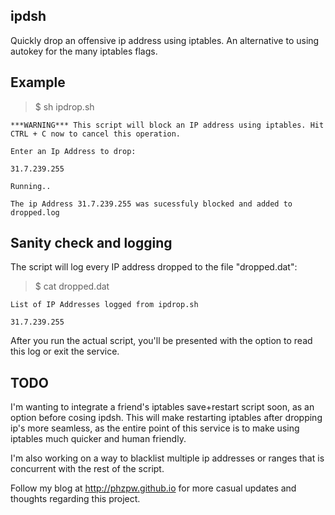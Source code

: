 ## ipdsh
Quickly drop an offensive ip address using iptables. An alternative to using autokey for the many iptables flags.
## Example

   >$ sh ipdrop.sh

    ***WARNING*** This script will block an IP address using iptables. Hit CTRL + C now to cancel this operation.

    Enter an Ip Address to drop:

    31.7.239.255

    Running..

    The ip Address 31.7.239.255 was sucessfuly blocked and added to dropped.log

## Sanity check and logging

The script will log every IP address dropped to the file "dropped.dat":

  >$ cat dropped.dat

    List of IP Addresses logged from ipdrop.sh

    31.7.239.255

After you run the actual script, you'll be presented with the option to read this log or exit the service.

## TODO

I'm wanting to integrate a friend's iptables save+restart script soon, as an option before cosing ipdsh.
This will make restarting iptables after dropping ip's more seamless, as the entire point of this service
is to make using iptables much quicker and human friendly.

I'm also working on a way to blacklist multiple ip addresses or ranges that is concurrent with the rest of the script.


Follow my blog at http://phzpw.github.io for more casual updates and thoughts regarding this project. 

